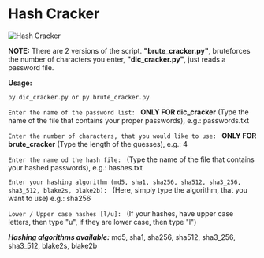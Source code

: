 # Hash Cracker
![Hash Cracker](https://kristofhracza.com/Pictures/crack.png)

**NOTE:** There are 2 versions of the script. **"brute_cracker.py"**, bruteforces the number of characters you enter, **"dic_cracker.py"**, just reads a password file.

**Usage:** 

```py dic_cracker.py or py brute_cracker.py   ```

```Enter the name of the password list: ``` **ONLY FOR dic_cracker**   (Type the name of the file that contains your proper passwords), e.g.: passwords.txt

```Enter the number of characters, that you would like to use: ``` **ONLY FOR brute_cracker**   (Type the length of the guesses), e.g.: 4

```Enter the name od the hash file: ``` (Type the name of the file that contains your hashed passwords), e.g.: hashes.txt

```Enter your hashing algorithm (md5, sha1, sha256, sha512, sha3_256, sha3_512, blake2s, blake2b): ``` (Here, simply type the algorithm, that you want to use) e.g.: sha256

```Lower / Upper case hashes [l/u]: ``` (If your hashes, have upper case letters, then type "u", if they are lower case, then type "l")

***Hashing algorithms available:*** md5, sha1, sha256, sha512, sha3_256, sha3_512, blake2s, blake2b




